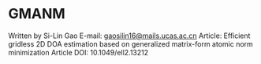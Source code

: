 # GMANM
Written by Si-Lin Gao
E-mail: gaosilin16@mails.ucas.ac.cn
Article: Efficient gridless 2D DOA estimation based on generalized matrix-form atomic norm minimization
Article DOI: 10.1049/ell2.13212

